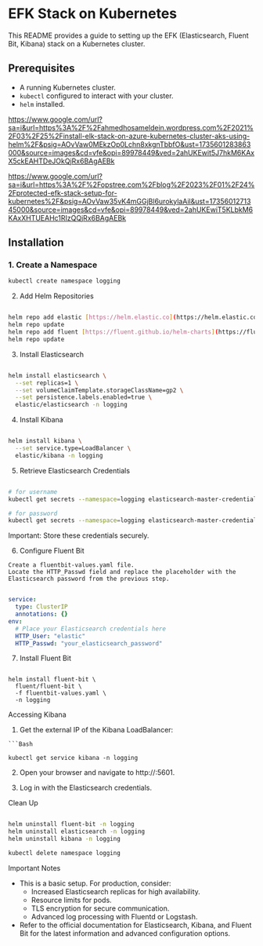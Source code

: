 # EFK Stack on Kubernetes

This README provides a guide to setting up the EFK (Elasticsearch, Fluent Bit, Kibana) stack on a Kubernetes cluster.

## Prerequisites

* A running Kubernetes cluster.
* `kubectl` configured to interact with your cluster.
* `helm` installed.

https://www.google.com/url?sa=i&url=https%3A%2F%2Fahmedhosameldein.wordpress.com%2F2021%2F03%2F25%2Finstall-elk-stack-on-azure-kubernetes-cluster-aks-using-helm%2F&psig=AOvVaw0MEkzOp0Lchn8xkgnTbbfO&ust=1735601283863000&source=images&cd=vfe&opi=89978449&ved=2ahUKEwit5J7hkM6KAxX5ckEAHTDeJOkQjRx6BAgAEBk

https://www.google.com/url?sa=i&url=https%3A%2F%2Fopstree.com%2Fblog%2F2023%2F01%2F24%2Fprotected-efk-stack-setup-for-kubernetes%2F&psig=AOvVaw35vK4mGGjBl6urokylaAil&ust=1735601271345000&source=images&cd=vfe&opi=89978449&ved=2ahUKEwiT5KLbkM6KAxXHTUEAHc1RIzQQjRx6BAgAEBk


## Installation

### 1. Create a Namespace

```Bash
kubectl create namespace logging
```
2. Add Helm Repositories
```Bash

helm repo add elastic [https://helm.elastic.co](https://helm.elastic.co)
helm repo update
helm repo add fluent [https://fluent.github.io/helm-charts](https://fluent.github.io/helm-charts)
helm repo update
```
3. Install Elasticsearch
```Bash

helm install elasticsearch \
  --set replicas=1 \
  --set volumeClaimTemplate.storageClassName=gp2 \
  --set persistence.labels.enabled=true \
  elastic/elasticsearch -n logging
```
4. Install Kibana
   
```Bash

helm install kibana \
  --set service.type=LoadBalancer \
  elastic/kibana -n logging
```
5. Retrieve Elasticsearch Credentials
```Bash

# for username
kubectl get secrets --namespace=logging elasticsearch-master-credentials -ojsonpath='{.data.username}' | base64 -d

# for password
kubectl get secrets --namespace=logging elasticsearch-master-credentials -ojsonpath='{.data.password}' | base64 -d
```
Important: Store these credentials securely.

6. Configure Fluent Bit
   
```
Create a fluentbit-values.yaml file.
Locate the HTTP_Passwd field and replace the placeholder with the Elasticsearch password from the previous step.
```

```YAML

service:
  type: ClusterIP
  annotations: {}
env:
  # Place your Elasticsearch credentials here
  HTTP_User: "elastic"
  HTTP_Passwd: "your_elasticsearch_password" 
```
7. Install Fluent Bit

```

helm install fluent-bit \
  fluent/fluent-bit \
  -f fluentbit-values.yaml \
  -n logging
```
Accessing Kibana
1. Get the external IP of the Kibana LoadBalancer:
```
```Bash

kubectl get service kibana -n logging
```
2. Open your browser and navigate to http://<EXTERNAL-IP>:5601.

3. Log in with the Elasticsearch credentials.

Clean Up

```Bash

helm uninstall fluent-bit -n logging
helm uninstall elasticsearch -n logging
helm uninstall kibana -n logging

kubectl delete namespace logging
```
Important Notes
* This is a basic setup. For production, consider:
  * Increased Elasticsearch replicas for high availability.
  * Resource limits for pods.
  * TLS encryption for secure communication.
  * Advanced log processing with Fluentd or Logstash.
* Refer to the official documentation for Elasticsearch, Kibana, and Fluent Bit for the latest information and advanced configuration options.
